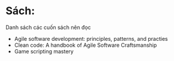 # Sách:
Danh sách các cuốn sách nên đọc
- Agile software development: principles, patterns, and practies
- Clean code: A handbook of Agile Software Craftsmanship
- Game scripting mastery